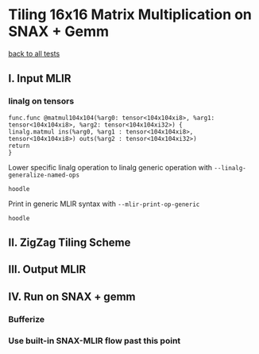# Tiling 16x16 Matrix Multiplication on SNAX + Gemm

[back to all tests](../../zigzag-fork/README.md#Examples)

## I. Input MLIR

### linalg on tensors

```
func.func @matmul104x104(%arg0: tensor<104x104xi8>, %arg1: tensor<104x104xi8>, %arg2: tensor<104x104xi32>) {
linalg.matmul ins(%arg0, %arg1 : tensor<104x104xi8>, tensor<104x104xi8>) outs(%arg2 : tensor<104x104xi32>)
return
}
```

Lower specific linalg operation to linalg generic operation with `--linalg-generalize-named-ops`

```
hoodle
```

Print in generic MLIR syntax with `--mlir-print-op-generic`

```
hoodle
```

## II. ZigZag Tiling Scheme

## III. Output MLIR

## IV. Run on SNAX + gemm

### Bufferize

### Use built-in SNAX-MLIR flow past this point
